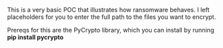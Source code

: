 This is a very basic POC that illustrates how ransomware behaves. I left placeholders for you to enter the full path to the files you want to encrypt.

Prereqs for this are the PyCrypto library, which you can install by running <b>pip install pycrypto</b>

